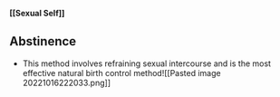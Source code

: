 **[[Sexual Self]]**

## Abstinence
- This method involves refraining sexual intercourse and is the most effective natural birth control method![[Pasted image 20221016222033.png]]